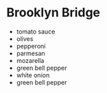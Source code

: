 # Brooklyn Bridge

 - tomato sauce
 - olives
 - pepperoni
 - parmesan
 - mozarella
 - green bell pepper
 - white onion
- green bell pepper
